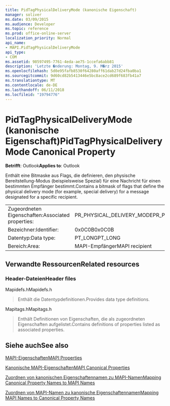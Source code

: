 ```yaml
---
title: PidTagPhysicalDeliveryMode (kanonische Eigenschaft)
manager: soliver
ms.date: 03/09/2015
ms.audience: Developer
ms.topic: reference
ms.prod: office-online-server
localization_priority: Normal
api_name:
- MAPI.PidTagPhysicalDeliveryMode
api_type:
- COM
ms.assetid: 98597495-7761-4eda-ae75-1ccefa6abb81
description: 'Letzte �nderung: Montag, 9. M�rz 2015'
ms.openlocfilehash: 5d0e95fafb8530f64280aff61dab27d24fba0ba1
ms.sourcegitcommit: 9d60cd82b5413446e5bc8ace2cd689f683fb41a7
ms.translationtype: MT
ms.contentlocale: de-DE
ms.lasthandoff: 06/11/2018
ms.locfileid: "19794776"
---
```

# <a name="pidtagphysicaldeliverymode-canonical-property"></a><span data-ttu-id="43e33-103">PidTagPhysicalDeliveryMode (kanonische Eigenschaft)</span><span class="sxs-lookup"><span data-stu-id="43e33-103">PidTagPhysicalDeliveryMode Canonical Property</span></span>

  
  
<span data-ttu-id="43e33-104">**Betrifft**: Outlook</span><span class="sxs-lookup"><span data-stu-id="43e33-104">**Applies to**: Outlook</span></span> 
  
<span data-ttu-id="43e33-105">Enthält eine Bitmaske aus Flags, die definieren, den physische Bereitstellung-Modus (beispielsweise Spezial) für eine Nachricht für einen bestimmten Empfänger bestimmt.</span><span class="sxs-lookup"><span data-stu-id="43e33-105">Contains a bitmask of flags that define the physical delivery mode (for example, special delivery) for a message designated for a specific recipient.</span></span>
  
|||
|:-----|:-----|
|<span data-ttu-id="43e33-106">Zugeordneten Eigenschaften:</span><span class="sxs-lookup"><span data-stu-id="43e33-106">Associated properties:</span></span>  <br/> |<span data-ttu-id="43e33-107">PR_PHYSICAL_DELIVERY_MODE</span><span class="sxs-lookup"><span data-stu-id="43e33-107">PR_PHYSICAL_DELIVERY_MODE</span></span>  <br/> |
|<span data-ttu-id="43e33-108">Bezeichner:</span><span class="sxs-lookup"><span data-stu-id="43e33-108">Identifier:</span></span>  <br/> |<span data-ttu-id="43e33-109">0x0C0B</span><span class="sxs-lookup"><span data-stu-id="43e33-109">0x0C0B</span></span>  <br/> |
|<span data-ttu-id="43e33-110">Datentyp:</span><span class="sxs-lookup"><span data-stu-id="43e33-110">Data type:</span></span>  <br/> |<span data-ttu-id="43e33-111">PT_LONG</span><span class="sxs-lookup"><span data-stu-id="43e33-111">PT_LONG</span></span>  <br/> |
|<span data-ttu-id="43e33-112">Bereich:</span><span class="sxs-lookup"><span data-stu-id="43e33-112">Area:</span></span>  <br/> |<span data-ttu-id="43e33-113">MAPI-Empfänger</span><span class="sxs-lookup"><span data-stu-id="43e33-113">MAPI recipient</span></span>  <br/> |
   
## <a name="related-resources"></a><span data-ttu-id="43e33-114">Verwandte Ressourcen</span><span class="sxs-lookup"><span data-stu-id="43e33-114">Related resources</span></span>

### <a name="header-files"></a><span data-ttu-id="43e33-115">Header-Dateien</span><span class="sxs-lookup"><span data-stu-id="43e33-115">Header files</span></span>

<span data-ttu-id="43e33-116">Mapidefs.h</span><span class="sxs-lookup"><span data-stu-id="43e33-116">Mapidefs.h</span></span>
  
> <span data-ttu-id="43e33-117">Enthält die Datentypdefinitionen.</span><span class="sxs-lookup"><span data-stu-id="43e33-117">Provides data type definitions.</span></span>
    
<span data-ttu-id="43e33-118">Mapitags.h</span><span class="sxs-lookup"><span data-stu-id="43e33-118">Mapitags.h</span></span>
  
> <span data-ttu-id="43e33-119">Enthält Definitionen von Eigenschaften, die als zugeordneten Eigenschaften aufgelistet.</span><span class="sxs-lookup"><span data-stu-id="43e33-119">Contains definitions of properties listed as associated properties.</span></span>
    
## <a name="see-also"></a><span data-ttu-id="43e33-120">Siehe auch</span><span class="sxs-lookup"><span data-stu-id="43e33-120">See also</span></span>



[<span data-ttu-id="43e33-121">MAPI-Eigenschaften</span><span class="sxs-lookup"><span data-stu-id="43e33-121">MAPI Properties</span></span>](mapi-properties.md)
  
[<span data-ttu-id="43e33-122">Kanonische MAPI-Eigenschaften</span><span class="sxs-lookup"><span data-stu-id="43e33-122">MAPI Canonical Properties</span></span>](mapi-canonical-properties.md)
  
[<span data-ttu-id="43e33-123">Zuordnen von kanonischen Eigenschaftennamen zu MAPI-Namen</span><span class="sxs-lookup"><span data-stu-id="43e33-123">Mapping Canonical Property Names to MAPI Names</span></span>](mapping-canonical-property-names-to-mapi-names.md)
  
[<span data-ttu-id="43e33-124">Zuordnen von MAPI-Namen zu kanonische Eigenschaftennamen</span><span class="sxs-lookup"><span data-stu-id="43e33-124">Mapping MAPI Names to Canonical Property Names</span></span>](mapping-mapi-names-to-canonical-property-names.md)


